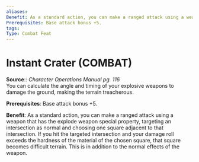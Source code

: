 ```yaml
---
aliases: 
Benefit: As a standard action, you can make a ranged attack using a weapon that has the explode weapon special property, targeting an intersection as normal and choosing one square adjacent to that intersection. If you hit the targeted intersection and your damage roll exceeds the hardness of the material of the chosen square, that square becomes difficult terrain. This is in addition to the normal effects of the weapon.
Prerequisites: Base attack bonus +5.
tags: 
Type: Combat Feat
---
```


# Instant Crater (COMBAT)

**Source**:: _Character Operations Manual pg. 116_  
You can calculate the angle and timing of your explosive weapons to damage the ground, making the terrain treacherous.

**Prerequisites**: Base attack bonus +5.

**Benefit**: As a standard action, you can make a ranged attack using a weapon that has the explode weapon special property, targeting an intersection as normal and choosing one square adjacent to that intersection. If you hit the targeted intersection and your damage roll exceeds the hardness of the material of the chosen square, that square becomes difficult terrain. This is in addition to the normal effects of the weapon.
